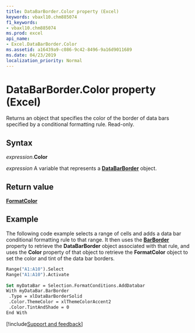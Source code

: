 ```yaml
---
title: DataBarBorder.Color property (Excel)
keywords: vbaxl10.chm885074
f1_keywords:
- vbaxl10.chm885074
ms.prod: excel
api_name:
- Excel.DataBarBorder.Color
ms.assetid: a16439a9-c086-9c42-8496-9a16d9011689
ms.date: 04/23/2019
localization_priority: Normal
---
```



# DataBarBorder.Color property (Excel)

Returns an object that specifies the color of the border of data bars specified by a conditional formatting rule. Read-only.


## Syntax

_expression_.**Color**

_expression_ A variable that represents a **[DataBarBorder](Excel.DataBarBorder.md)** object.


## Return value

**[FormatColor](Excel.FormatColor.md)**


## Example

The following code example selects a range of cells and adds a data bar conditional formatting rule to that range. It then uses the **[BarBorder](Excel.DataBar.BarBorder.md)** property to retrieve the **DataBarBorder** object associated with that rule, and uses the **Color** property of that object to retrieve the **FormatColor** object to set the color and tint of the data bar borders.

```vb
Range("A1:A10").Select 
Range("A1:A10").Activate 
 
Set myDataBar = Selection.FormatConditions.AddDatabar 
With myDataBar.BarBorder 
 .Type = xlDataBarBorderSolid 
 .Color.ThemeColor = xlThemeColorAccent2 
 .Color.TintAndShade = 0 
End With 

```




[!include[Support and feedback](~/includes/feedback-boilerplate.md)]